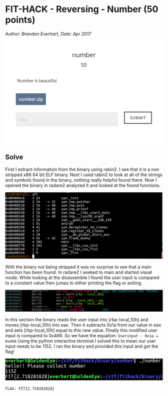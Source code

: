 # FIT-HACK - Reversing - Number (50 points)
_Author: Brandon Everhart_, _Date: Apr 2017_

![Question](./number_question.png)

## Solve

First I extract information from the binary using rabin2. I see that it is a non stripped x86 64 bit ELF binary. Next I used rabin2 to look at all of the strings and symbols found in the binary, nothing really helpful found there. Now I opened the binary in radare2 analyzed it and looked at the found functions.  

![r2-afl](./number_r2_afl.png)

With the binary not being stripped it was no surprise to see that a main function has been found. In radare2 I seeked to main and started visual mode. While looking at the disassemble I found the user input is compared to a constant value then jumps to either printing the flag or exiting. 

![r2-v2](./number_r2_v2.png)

In this section the binary reads the user input into [rbp-local_10h] and moves [rbp-local_10h] into eax. Then it subtracts 0x1a from our value in eax and sets [rbp-local_10h] equal to this new value. Finally this modified user input is compared to 0x466. So we have the equation: `Userinput - 0x1a = 0x466` Using the python interactive terminal I solved this to mean our user input needs to be 1152. I ran the binary and provided this input and got the flag!

![Flag](./number_flag.png)

`FLAG: FIT{2.718281828}`
